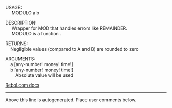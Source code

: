 USAGE:  
&nbsp;&nbsp;&nbsp;&nbsp;&nbsp;MODULO&nbsp;a&nbsp;b&nbsp;  
  
DESCRIPTION:  
&nbsp;&nbsp;&nbsp;&nbsp;&nbsp;Wrapper&nbsp;for&nbsp;MOD&nbsp;that&nbsp;handles&nbsp;errors&nbsp;like&nbsp;REMAINDER.  
&nbsp;&nbsp;&nbsp;&nbsp;&nbsp;MODULO&nbsp;is&nbsp;a&nbsp;function&nbsp;.  
  
RETURNS:  
&nbsp;&nbsp;&nbsp;&nbsp;Negligible&nbsp;values&nbsp;(compared&nbsp;to&nbsp;A&nbsp;and&nbsp;B)&nbsp;are&nbsp;rounded&nbsp;to&nbsp;zero  
  
ARGUMENTS:  
&nbsp;&nbsp;&nbsp;&nbsp;a&nbsp;[any-number!&nbsp;money!&nbsp;time!]  
&nbsp;&nbsp;&nbsp;&nbsp;b&nbsp;[any-number!&nbsp;money!&nbsp;time!]  
&nbsp;&nbsp;&nbsp;&nbsp;&nbsp;&nbsp;&nbsp;&nbsp;Absolute&nbsp;value&nbsp;will&nbsp;be&nbsp;used  

[Rebol.com docs](http://www.rebol.com/r3/docs/functions/modulo.html)
___
Above this line is autogenerated. Place user comments below.